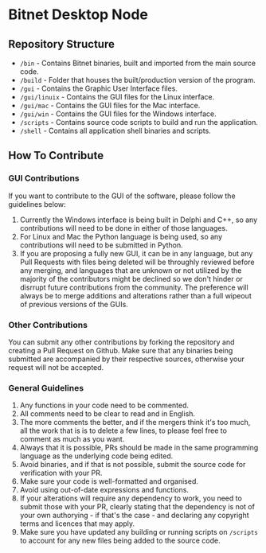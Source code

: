# Bitnet Desktop Node

## Repository Structure

- `/bin` - Contains Bitnet binaries, built and imported from the main source code.
- `/build` - Folder that houses the built/production version of the program.
- `/gui` - Contains the Graphic User Interface files.
- `/gui/linuix` - Contains the GUI files for the Linux interface.
- `/gui/mac` - Contains the GUI files for the Mac interface.
- `/gui/win` - Contains the GUI files for the Windows interface.
- `/scripts` - Contains source code scripts to build and run the application.
- `/shell` - Contains all application shell binaries and scripts.

## How To Contribute

### GUI Contributions

If you want to contribute to the GUI of the software, please follow the guidelines below:

1. Currently the Windows interface is being built in Delphi and C++, so any contributions will need to be done in either of those languages.
2. For Linux and Mac the Python language is being used, so any contributions will need to be submitted in Python.
3. If you are proposing a fully new GUI, it can be in any language, but any Pull Requests with files being deleted will be throughly reviewed before any merging, and languages that are unknown or not utilized by the majority of the contributors might be declined so we don't hinder or disrrupt future contributions from the community. The preference will always be to merge additions and alterations rather than a full wipeout of previous versions of the GUIs.

### Other Contributions

You can submit any other contributions by forking the repository and creating a Pull Request on Github. Make sure that any binaries being submitted are accompanied by their respective sources, otherwise your request will not be accepted.

### General Guidelines

1. Any functions in your code need to be commented.
2. All comments need to be clear to read and in English.
3. The more comments the better, and if the mergers think it's too much, all the work that is is to delete a few lines, to please feel free to comment as much as you want.
4. Always that it is possible, PRs should be made in the same programming language as the underlying code being edited.
5. Avoid binaries, and if that is not possible, submit the source code for verification with your PR.
6. Make sure your code is well-formatted and organised.
7. Avoid using out-of-date expressions and functions.
8. If your alterations will require any dependency to work, you need to submit those with your PR, clearly stating that the dependency is not of your own authorying - if that's the case - and declaring any copyright terms and licences that may apply.
9. Make sure you have updated any building or running scripts on `/scripts` to account for any new files being added to the source code.
